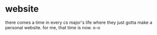 # website 

there comes a time in every cs major's life where they just gotta make a personal website. for me, that time is now. o-o
